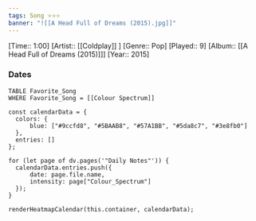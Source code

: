 ```yaml
---
tags: Song ⭐⭐⭐ 
banner: "![[A Head Full of Dreams (2015).jpg]]"
---
```

[Time:: 1:00]
[Artist:: [[Coldplay]] ]
[Genre:: Pop]
[Played:: 9]
[Album:: [[A Head Full of Dreams (2015)]]]
[Year:: 2015]
### Dates
````dataview
TABLE Favorite_Song
WHERE Favorite_Song = [[Colour Spectrum]]
````

  ```dataviewjs
const calendarData = { 
	colors: { 
		blue: ["#9ccfd8", "#5BAAB8", "#57A1BB", "#5da8c7", "#3e8fb0"] 
	}, 
	entries: [] 
}; 

for (let page of dv.pages('"Daily Notes"')) { 
	calendarData.entries.push({ 
		date: page.file.name, 
		intensity: page["Colour_Spectrum"]
	}); 
} 

renderHeatmapCalendar(this.container, calendarData);
```
